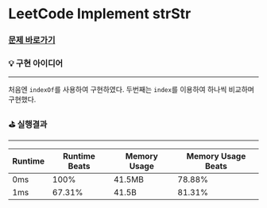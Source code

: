 # LeetCode Implement strStr
### [문제 바로가기](https://leetcode.com/explore/interview/card/top-interview-questions-easy/127/strings/885/)

### 💡 구현 아이디어
---
처음엔 `indexOf`를 사용하여 구현하였다.
두번째는 `index`를 이용하여 하나씩 비교하며 구현했다.
<br/>

### ⛳️ 실행결과
---
| Runtime | Runtime Beats | Memory Usage | Memory Usage Beats |
| ------ | ------ | ------ | ------ |
|  0ms | 100% | 41.5MB | 78.88% | 
|  1ms | 67.31% | 41.5B | 81.31% | <br/><br/>
